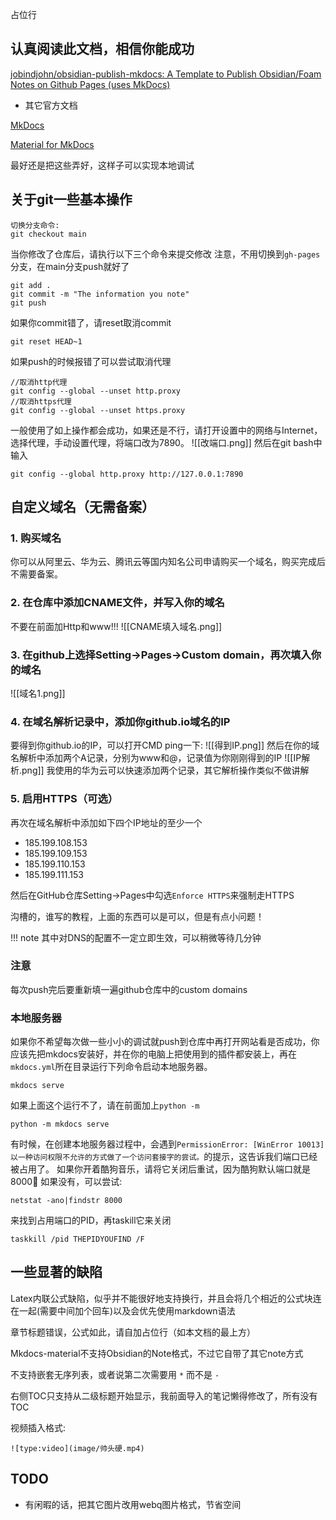占位行
## 认真阅读此文档，相信你能成功

[jobindjohn/obsidian-publish-mkdocs: A Template to Publish Obsidian/Foam Notes on Github Pages (uses MkDocs)](https://github.com/jobindjohn/obsidian-publish-mkdocs)


- 其它官方文档

[MkDocs](https://www.mkdocs.org/)

[Material for MkDocs](https://squidfunk.github.io/mkdocs-material/)

最好还是把这些弄好，这样子可以实现本地调试
## 关于git一些基本操作

```git
切换分支命令:
git checkout main
```

当你修改了仓库后，请执行以下三个命令来提交修改
注意，不用切换到`gh-pages`分支，在main分支push就好了
```git
git add .
git commit -m "The information you note"
git push
```

如果你commit错了，请reset取消commit
```git
git reset HEAD~1
```

如果push的时候报错了可以尝试取消代理
```git
//取消http代理
git config --global --unset http.proxy
//取消https代理 
git config --global --unset https.proxy
```

一般使用了如上操作都会成功，如果还是不行，请打开设置中的网络与Internet，选择代理，手动设置代理，将端口改为7890。
![[改端口.png]]
然后在git bash中输入
```git
git config --global http.proxy http://127.0.0.1:7890
```


## 自定义域名（无需备案）

### 1. 购买域名
你可以从阿里云、华为云、腾讯云等国内知名公司申请购买一个域名，购买完成后不需要备案。
### 2. 在仓库中添加CNAME文件，并写入你的域名
不要在前面加Http和www!!!
![[CNAME填入域名.png]]
### 3. 在github上选择Setting->Pages->Custom domain，再次填入你的域名
![[域名1.png]]
### 4. 在域名解析记录中，添加你github.io域名的IP

要得到你github.io的IP，可以打开CMD ping一下:
![[得到IP.png]]
然后在你的域名解析中添加两个A记录，分别为www和@，记录值为你刚刚得到的IP
![[IP解析.png]]
我使用的华为云可以快速添加两个记录，其它解析操作类似不做讲解

### 5. 启用HTTPS（可选）
再次在域名解析中添加如下四个IP地址的至少一个

- 185.199.108.153
- 185.199.109.153
- 185.199.110.153
- 185.199.111.153

然后在GitHub仓库Setting->Pages中勾选`Enforce HTTPS`来强制走HTTPS

沟槽的，谁写的教程，上面的东西可以是可以，但是有点小问题！

!!! note 
	其中对DNS的配置不一定立即生效，可以稍微等待几分钟

### 注意
每次push完后要重新填一遍github仓库中的custom domains


### 本地服务器

如果你不希望每次做一些小小的调试就push到仓库中再打开网站看是否成功，你应该先把mkdocs安装好，并在你的电脑上把使用到的插件都安装上，再在`mkdocs.yml`所在目录运行下列命令启动本地服务器。
```
mkdocs serve
```
如果上面这个运行不了，请在前面加上`python -m`
```
python -m mkdocs serve
```

有时候，在创建本地服务器过程中，会遇到`PermissionError: [WinError 10013] 以一种访问权限不允许的方式做了一个访问套接字的尝试。`的提示，这告诉我们端口已经被占用了。
如果你开着酷狗音乐，请将它关闭后重试，因为酷狗默认端口就是8000🤣
如果没有，可以尝试:
```
netstat -ano|findstr 8000
```
来找到占用端口的PID，再taskill它来关闭
```
taskkill /pid THEPIDYOUFIND /F
```

## 一些显著的缺陷

Latex内联公式缺陷，似乎并不能很好地支持换行，并且会将几个相近的公式块连在一起(需要中间加个回车)以及会优先使用markdown语法

章节标题错误，公式如此，请自加占位行（如本文档的最上方）

Mkdocs-material不支持Obsidian的Note格式，不过它自带了其它note方式

不支持嵌套无序列表，或者说第二次需要用 `*` 而不是 `-`

右侧TOC只支持从二级标题开始显示，我前面导入的笔记懒得修改了，所有没有TOC

视频插入格式:
```
![type:video](image/帅头硬.mp4)
```
## TODO

- 有闲暇的话，把其它图片改用webq图片格式，节省空间
